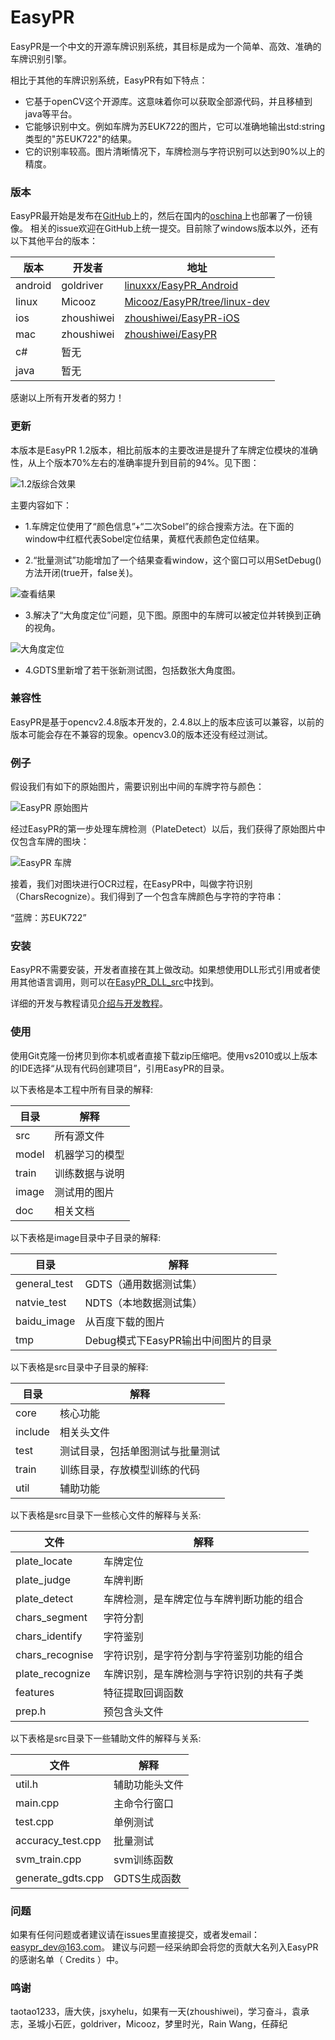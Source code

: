 EasyPR
======

EasyPR是一个中文的开源车牌识别系统，其目标是成为一个简单、高效、准确的车牌识别引擎。

相比于其他的车牌识别系统，EasyPR有如下特点：

* 它基于openCV这个开源库。这意味着你可以获取全部源代码，并且移植到java等平台。
* 它能够识别中文。例如车牌为苏EUK722的图片，它可以准确地输出std:string类型的"苏EUK722"的结果。
* 它的识别率较高。图片清晰情况下，车牌检测与字符识别可以达到90%以上的精度。

### 版本

EasyPR最开始是发布在[GitHub](https://github.com/liuruoze/EasyPR)上的，然后在国内的[oschina](http://git.oschina.net/easypr/EasyPR)上也部署了一份镜像。
相关的issue欢迎在GitHub上统一提交。目前除了windows版本以外，还有以下其他平台的版本：

|版本 | 开发者 | 地址
|------|-------|-------
| android |  goldriver  |  [linuxxx/EasyPR_Android](https://github.com/linuxxx/EasyPR_Android)
| linux | Micooz  |  [Micooz/EasyPR/tree/linux-dev](https://github.com/Micooz/EasyPR/tree/linux-dev)
| ios | zhoushiwei |  [zhoushiwei/EasyPR-iOS](https://github.com/zhoushiwei/EasyPR-iOS)
| mac | zhoushiwei | [zhoushiwei/EasyPR](https://github.com/zhoushiwei/EasyPR)
| c# | 暂无 |   
| java | 暂无 |  

感谢以上所有开发者的努力！

### 更新

本版本是EasyPR 1.2版本，相比前版本的主要改进是提升了车牌定位模块的准确性，从上个版本70%左右的准确率提升到目前的94%。见下图：

![1.2版综合效果](doc/res/testresult.png)

主要内容如下：

* 1.车牌定位使用了“颜色信息”+“二次Sobel”的综合搜索方法。在下面的window中红框代表Sobel定位结果，黄框代表颜色定位结果。

* 2.“批量测试”功能增加了一个结果查看window，这个窗口可以用SetDebug()方法开闭(true开，false关)。

![查看结果](doc/res/window.png)

* 3.解决了“大角度定位”问题，见下图。原图中的车牌可以被定位并转换到正确的视角。

![大角度定位](doc/res/bigangle.png)

* 4.GDTS里新增了若干张新测试图，包括数张大角度图。

### 兼容性

EasyPR是基于opencv2.4.8版本开发的，2.4.8以上的版本应该可以兼容，以前的版本可能会存在不兼容的现象。opencv3.0的版本还没有经过测试。

### 例子

假设我们有如下的原始图片，需要识别出中间的车牌字符与颜色：

![EasyPR 原始图片](doc/res/plate_locate.jpg)

经过EasyPR的第一步处理车牌检测（PlateDetect）以后，我们获得了原始图片中仅包含车牌的图块：

![EasyPR 车牌](doc/res/blue_plate.jpg)

接着，我们对图块进行OCR过程，在EasyPR中，叫做字符识别（CharsRecognize）。我们得到了一个包含车牌颜色与字符的字符串：

“蓝牌：苏EUK722”


### 安装

EasyPR不需要安装，开发者直接在其上做改动。如果想使用DLL形式引用或者使用其他语言调用，则可以在[EasyPR_DLL_src](https://github.com/liuruoze/EasyPR_Dll_src)中找到。

详细的开发与教程请见[介绍与开发教程](http://www.cnblogs.com/subconscious/p/3979988.html)。

### 使用

使用Git克隆一份拷贝到你本机或者直接下载zip压缩吧。使用vs2010或以上版本的IDE选择“从现有代码创建项目”，引用EasyPR的目录。

以下表格是本工程中所有目录的解释:

|目录 | 解释
|------|----------
| src |  所有源文件
| model | 机器学习的模型
| train | 训练数据与说明
| image | 测试用的图片
| doc | 相关文档

以下表格是image目录中子目录的解释:

|目录 | 解释
|------|----------
| general_test | GDTS（通用数据测试集）
| natvie_test | NDTS（本地数据测试集）
| baidu_image | 从百度下载的图片
| tmp | Debug模式下EasyPR输出中间图片的目录

以下表格是src目录中子目录的解释:

|目录 | 解释
|------|----------
| core |  核心功能
| include | 相关头文件
| test | 测试目录，包括单图测试与批量测试
| train | 训练目录，存放模型训练的代码
| util | 辅助功能

以下表格是src目录下一些核心文件的解释与关系:

|文件 | 解释
|------|----------
| plate_locate |  车牌定位
| plate_judge | 车牌判断
| plate_detect | 车牌检测，是车牌定位与车牌判断功能的组合
| chars_segment | 字符分割
| chars_identify | 字符鉴别
| chars_recognise | 字符识别，是字符分割与字符鉴别功能的组合
| plate_recognize | 车牌识别，是车牌检测与字符识别的共有子类
| features | 特征提取回调函数
| prep.h | 预包含头文件

以下表格是src目录下一些辅助文件的解释与关系:

|文件 | 解释
|------|----------
| util.h | 辅助功能头文件
| main.cpp | 主命令行窗口
| test.cpp | 单例测试
| accuracy_test.cpp | 批量测试
| svm_train.cpp | svm训练函数
| generate_gdts.cpp | GDTS生成函数

### 问题

如果有任何问题或者建议请在issues里直接提交，或者发email：easypr_dev@163.com。
建议与问题一经采纳即会将您的贡献大名列入EasyPR的感谢名单（ Credits ）中。

### 鸣谢

taotao1233，唐大侠，jsxyhelu，如果有一天(zhoushiwei)，学习奋斗，袁承志，圣城小石匠，goldriver，Micooz，梦里时光，Rain Wang，任薛纪





